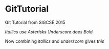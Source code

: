 # GitTutorial
Git Tutorial from SIGCSE 2015

*Itallics use Asterisks*
_Underscore does Bold_

Now combining *itallics* and _underscore_ gives *_this_*
